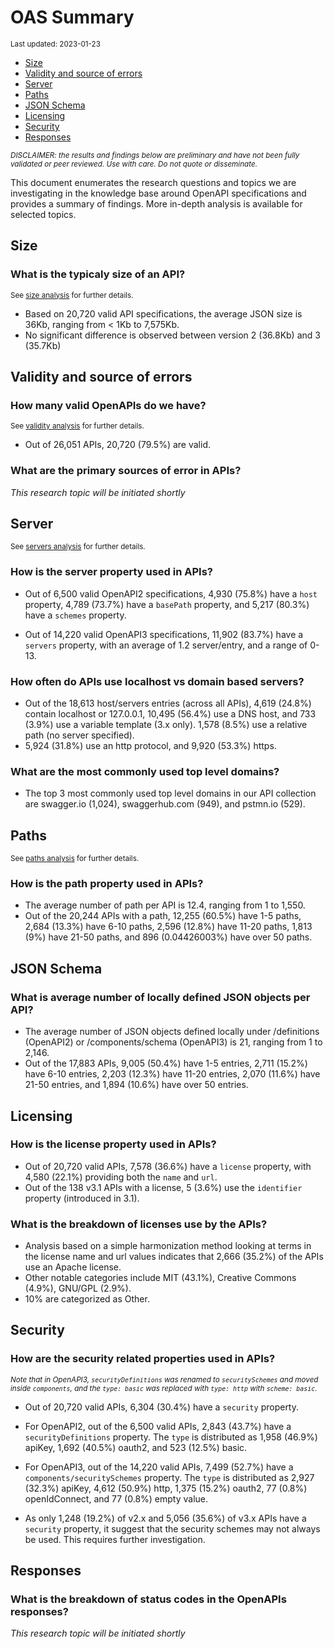 OAS Summary
================
<sup>Last updated: 2023-01-23</sup>

- <a href="#size" id="toc-size">Size</a>
- <a href="#validity-and-source-of-errors"
  id="toc-validity-and-source-of-errors">Validity and source of errors</a>
- <a href="#server" id="toc-server">Server</a>
- <a href="#paths" id="toc-paths">Paths</a>
- <a href="#json-schema" id="toc-json-schema">JSON Schema</a>
- <a href="#licensing" id="toc-licensing">Licensing</a>
- <a href="#security" id="toc-security">Security</a>
- <a href="#responses" id="toc-responses">Responses</a>

<sup>*DISCLAIMER: the results and findings below are preliminary and
have not been fully validated or peer reviewed. Use with care. Do not
quote or disseminate.*</sup>

This document enumerates the research questions and topics we are
investigating in the knowledge base around OpenAPI specifications and
provides a summary of findings. More in-depth analysis is available for
selected topics.

## Size

### What is the typicaly size of an API?

<sup>See [size analysis](oas_size.md) for further details.<sup>

- Based on 20,720 valid API specifications, the average JSON size is
  36Kb, ranging from \< 1Kb to 7,575Kb.
- No significant difference is observed between version 2 (36.8Kb) and 3
  (35.7Kb)

## Validity and source of errors

### How many valid OpenAPIs do we have?

<sup>See [validity analysis](oas_validity.md) for further details.<sup>

- Out of 26,051 APIs, 20,720 (79.5%) are valid.

### What are the primary sources of error in APIs?

*This research topic will be initiated shortly*

## Server

<sup>See [servers analysis](oas_servers.md) for further details.</sup>

### How is the server property used in APIs?

- Out of 6,500 valid OpenAPI2 specifications, 4,930 (75.8%) have a
  `host` property, 4,789 (73.7%) have a `basePath` property, and 5,217
  (80.3%) have a `schemes` property.

- Out of 14,220 valid OpenAPI3 specifications, 11,902 (83.7%) have a
  `servers` property, with an average of 1.2 server/entry, and a range
  of 0-13.

### How often do APIs use localhost vs domain based servers?

- Out of the 18,613 host/servers entries (across all APIs), 4,619
  (24.8%) contain localhost or 127.0.0.1, 10,495 (56.4%) use a DNS host,
  and 733 (3.9%) use a variable template (3.x only). 1,578 (8.5%) use a
  relative path (no server specified).
- 5,924 (31.8%) use an http protocol, and 9,920 (53.3%) https.

### What are the most commonly used top level domains?

- The top 3 most commonly used top level domains in our API collection
  are swagger.io (1,024), swaggerhub.com (949), and pstmn.io (529).

## Paths

<sup>See [paths analysis](oas_paths.md) for further details.</sup>

### How is the path property used in APIs?

- The average number of path per API is 12.4, ranging from 1 to 1,550.
- Out of the 20,244 APIs with a path, 12,255 (60.5%) have 1-5 paths,
  2,684 (13.3%) have 6-10 paths, 2,596 (12.8%) have 11-20 paths, 1,813
  (9%) have 21-50 paths, and 896 (0.04426003%) have over 50 paths.

## JSON Schema

### What is average number of locally defined JSON objects per API?

- The average number of JSON objects defined locally under /definitions
  (OpenAPI2) or /components/schema (OpenAPI3) is 21, ranging from 1 to
  2,146.
- Out of the 17,883 APIs, 9,005 (50.4%) have 1-5 entries, 2,711 (15.2%)
  have 6-10 entries, 2,203 (12.3%) have 11-20 entries, 2,070 (11.6%)
  have 21-50 entries, and 1,894 (10.6%) have over 50 entries.

## Licensing

### How is the license property used in APIs?

- Out of 20,720 valid APIs, 7,578 (36.6%) have a `license` property,
  with 4,580 (22.1%) providing both the `name` and `url`.
- Out of the 138 v3.1 APIs with a license, 5 (3.6%) use the `identifier`
  property (introduced in 3.1).

### What is the breakdown of licenses use by the APIs?

- Analysis based on a simple harmonization method looking at terms in
  the license name and url values indicates that 2,666 (35.2%) of the
  APIs use an Apache license.
- Other notable categories include MIT (43.1%), Creative Commons (4.9%),
  GNU/GPL (2.9%).
- 10% are categorized as Other.

## Security

### How are the security related properties used in APIs?

<sup>*Note that in OpenAPI3, `securityDefinitions` was renamed to
`securitySchemes` and moved inside `components`, and the `type: basic`
was replaced with `type: http` with `scheme: basic`.*</sup>

- Out of 20,720 valid APIs, 6,304 (30.4%) have a `security` property.

- For OpenAPI2, out of the 6,500 valid APIs, 2,843 (43.7%) have a
  `securityDefinitions` property. The `type` is distributed as 1,958
  (46.9%) apiKey, 1,692 (40.5%) oauth2, and 523 (12.5%) basic.

- For OpenAPI3, out of the 14,220 valid APIs, 7,499 (52.7%) have a
  `components/securitySchemes` property. The `type` is distributed as
  2,927 (32.3%) apiKey, 4,612 (50.9%) http, 1,375 (15.2%) oauth2, 77
  (0.8%) openIdConnect, and 77 (0.8%) empty value.

- As only 1,248 (19.2%) of v2.x and 5,056 (35.6%) of v3.x APIs have a
  `security` property, it suggest that the security schemes may not
  always be used. This requires further investigation.

## Responses

### What is the breakdown of status codes in the OpenAPIs responses?

*This research topic will be initiated shortly*
